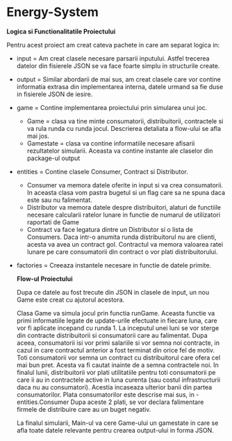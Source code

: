 # Energy-System

  **Logica si Functionalitatile Proiectului**

Pentru acest proiect am creat cateva pachete in care am separat logica in:

- input = Am creat clasele necesare parsarii inputului. Astfel trecerea datelor din fisierele JSON se va face foarte simplu in structurile create.

- output = Similar abordarii de mai sus, am creat clasele care vor contine informatia extrasa din implementarea interna, datele urmand sa fie duse in fisierele JSON de iesire.

- game = Contine implementarea proiectului prin simularea unui joc.
    * Game = clasa va tine minte consumatorii, distribuitorii, contractele si va rula runda cu runda jocul. Descrierea detaliata a flow-ului se afla mai jos.
    * Gamestate = clasa va contine informatiile necesare afisarii rezultatelor simularii. Aceasta va contine instante ale claselor din package-ul output

- entities = Contine clasele Consumer, Contract si Distributor.
    * Consumer va memora datele oferite in input si va crea consumatorii. In aceasta clasa vom pastra bugetul si un flag care sa ne spuna daca este sau nu falimentat.
    * Distributor va memora datele despre distribuitori, alaturi de functiile necesare calcularii ratelor lunare in functie de numarul de utilizatori raportati de Game
    * Contract va face legatura dintre un Distributor si o lista de Consumers. Daca intr-o anumita runda distribuitorul nu are clienti, acesta va avea un contract gol. Contractul va memora valoarea ratei lunare pe care consumatorii din contract o vor plati distribuitorului.

- factories = Creeaza instantele necesare in functie de datele primite.


     **Flow-ul Proiectului** 

    Dupa ce datele au fost trecute din JSON in clasele de input, un nou Game este creat cu ajutorul acestora.

    Clasa Game va simula jocul prin functia runGame. Aceasta functie va primi informatiile legate de update-urile efectuate in fiecare luna, care vor fi aplicate incepand cu runda 1.
    La inceputul unei luni se vor sterge din contracte distribuitorii si consumatorii care au falimentat. Dupa aceea, consumatorii isi vor primi salariile si vor semna noi contracte, in cazul in care contractul anterior a fost terminat din orice fel de motiv. Toti consumatorii vor semna un contract cu distribuitorul care ofera cel mai bun pret. Acesta va fi cautat inainte de a semna contractele noi.
    In finalul lunii, distribuitorii vor plati utilitatiile pentru toti consumatorii pe care ii au in contractele active in luna curenta (sau costul infrastructurii daca nu au consumatori). Acestia incaseaza ulterior banii din partea consumatorilor. Plata consumatorilor este descrise mai sus, in - entities.Consumer
    Dupa aceste 2 plati, se vor declara falimentare firmele de distribuire care au un buget negativ.

    La finalul simularii, Main-ul va cere Game-ului un gamestate in care se afla toate datele relevante pentru crearea output-ului in forma JSON.
